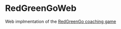 # RedGreenGoWeb

Web implmentation of the [RedGreenGo coaching game](https://github.com/redgreengo) 
